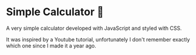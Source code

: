 # Simple Calculator 🧮

A very simple calculator developed with JavaScript and styled with CSS.

It was inspired by a Youtube tutorial, unfortunately I don't remember exactly which one since I made it a year ago.

